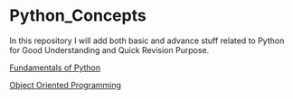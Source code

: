 # Python_Concepts
In this repository I will add both basic and advance stuff related to Python for Good Understanding and  Quick Revision Purpose.

[Fundamentals of Python](https://github.com/rashutyagi/Python_Concepts/blob/master/Python%20Fundamentals/Readme.md)

[Object Oriented Programming](https://github.com/rashutyagi/Python_Concepts/blob/master/Object%20Oriented%20Programming/Readme_1.md)
